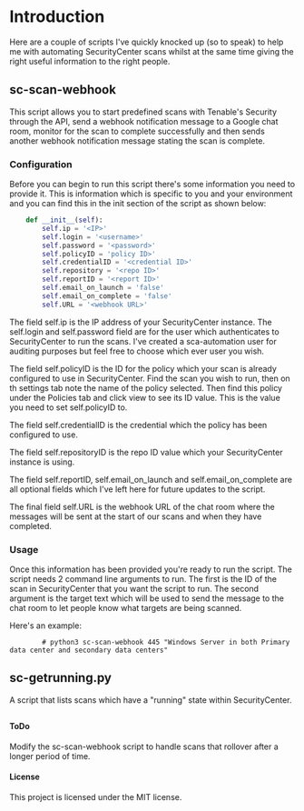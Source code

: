 # Introduction

Here are a couple of scripts I've quickly knocked up (so to speak) to help me with automating SecurityCenter scans whilst at the same time giving the right useful information to the right people.

##

## sc-scan-webhook
This script allows you to start predefined scans with Tenable's Security through the API, send a webhook notification message to a Google chat room, monitor for the scan to complete successfully and then sends another webhook notification message stating the scan is complete.

### Configuration
Before you can begin to run this script there's some information you need to provide it. This is information which is specific to you and your environment and you can find this in the init section of the script as shown below: 

``` python
    def __init__(self):
        self.ip = '<IP>'
        self.login = '<username>'
        self.password = '<password>'
        self.policyID = 'policy ID>'
        self.credentialID = '<credential ID>'
        self.repository = '<repo ID>'
        self.reportID = '<report ID>'
        self.email_on_launch = 'false'
        self.email_on_complete = 'false'
        self.URL = '<webhook URL>'
```

The field self.ip is the IP address of your SecurityCenter instance. The self.login and self.password field are for the user which authenticates to SecurityCenter to run the scans. I've created a sca-automation user for auditing purposes but feel free to choose which ever user you wish.

The field self.policyID is the ID for the policy which your scan is already configured to use in SecurityCenter. Find the scan you wish to run, then on th settings tab note the name of the policy selected. Then find this policy under the Policies tab and click view to see its ID value. This is the value you need to set self.policyID to.

The field self.credentialID is the credential which the policy has been configured to use. 

The field self.repositoryID is the repo ID value which your SecurityCenter instance is using. 

The field self.reportID, self.email_on_launch and self.email_on_complete are all optional fields which I've left here for future updates to the script.

The final field self.URL is the webhook URL of the chat room where the messages will be sent at the start of our scans and when they have completed.

### Usage
Once this information has been provided you're ready to run the script. The script needs 2 command line arguments to run. The first is the ID of the scan in SecurityCenter that you want the script to run. The second argument is the target text which will be used to send the message to the chat room to let people know what targets are being scanned. 

Here's an example:

			# python3 sc-scan-webhook 445 "Windows Server in both Primary data center and secondary data centers"
## sc-getrunning.py

A script that lists scans which have a "running" state within SecurityCenter. 

##

#### ToDo
Modify the sc-scan-webhook script to handle scans that rollover after a longer period of time.

#### License
This project is licensed under the MIT license.

##
